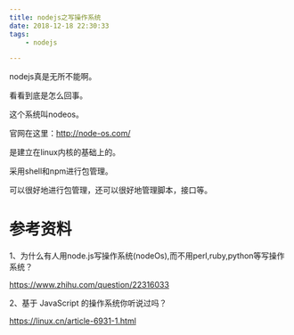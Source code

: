 ```yaml
---
title: nodejs之写操作系统
date: 2018-12-18 22:30:33
tags:
	- nodejs

---
```




nodejs真是无所不能啊。

看看到底是怎么回事。

这个系统叫nodeos。

官网在这里：http://node-os.com/

是建立在linux内核的基础上的。

采用shell和npm进行包管理。

可以很好地进行包管理，还可以很好地管理脚本，接口等。



# 参考资料

1、为什么有人用node.js写操作系统(nodeOs),而不用perl,ruby,python等写操作系统？

https://www.zhihu.com/question/22316033

2、基于 JavaScript 的操作系统你听说过吗？

https://linux.cn/article-6931-1.html